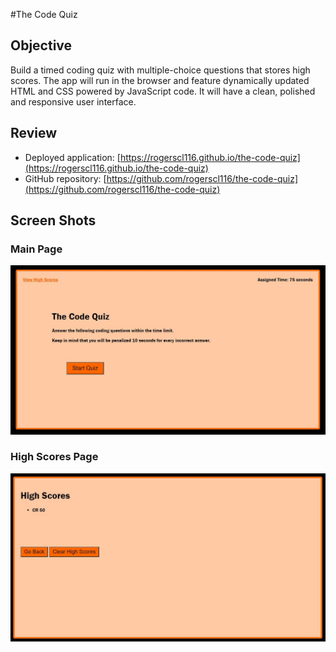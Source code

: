 #The Code Quiz

## Objective

Build a timed coding quiz with multiple-choice questions that stores high scores. The app will run in the browser and feature dynamically updated HTML and CSS powered by JavaScript code. It will have a clean, polished and responsive user interface.

## Review

- Deployed application: [https://rogerscl116.github.io/the-code-quiz](https://rogerscl116.github.io/the-code-quiz)  
- GitHub repository: [https://github.com/rogerscl116/the-code-quiz](https://github.com/rogerscl116/the-code-quiz)

## Screen Shots

### Main Page
![Main Code Quiz Screenshot](./assets/images/main.jpg)

### High Scores Page
![High Scores Code Quiz Screenshot](./assets/images/highscores.jpg)


